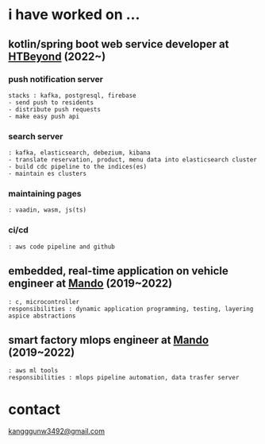
# i have worked on ...  
## kotlin/spring boot web service developer at [HTBeyond](https://htbeyond.com/) (2022~)  
### push notification server  
    stacks : kafka, postgresql, firebase
    - send push to residents
    - distribute push requests
    - make easy push api
### search server
    : kafka, elasticsearch, debezium, kibana
    - translate reservation, product, menu data into elasticsearch cluster
    - build cdc pipeline to the indices(es)
    - maintain es clusters
### maintaining pages 
    : vaadin, wasm, js(ts)  
### ci/cd 
    : aws code pipeline and github  
## embedded, real-time application on vehicle engineer at [Mando](https://www.hlmando.com/ko/main.do) (2019~2022)  
    : c, microcontroller
    responsibilities : dynamic application programming, testing, layering aspice abstractions
## smart factory mlops engineer at [Mando](https://www.hlmando.com/ko/main.do) (2019~2022)  
    : aws ml tools 
    responsibilities : mlops pipeline automation, data trasfer server  
  
# contact  
kangggunw3492@gmail.com

